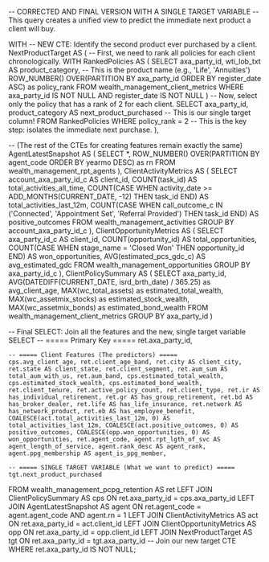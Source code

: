 -- CORRECTED AND FINAL VERSION WITH A SINGLE TARGET VARIABLE
-- This query creates a unified view to predict the immediate next product a client will buy.

WITH
-- NEW CTE: Identify the second product ever purchased by a client.
NextProductTarget AS (
    -- First, we need to rank all policies for each client chronologically.
    WITH RankedPolicies AS (
        SELECT
            axa_party_id,
            wti_lob_txt AS product_category, -- This is the product name (e.g., 'Life', 'Annuities')
            ROW_NUMBER() OVER(PARTITION BY axa_party_id ORDER BY register_date ASC) as policy_rank
        FROM
            wealth_management_client_metrics
        WHERE
            axa_party_id IS NOT NULL AND register_date IS NOT NULL
    )
    -- Now, select only the policy that has a rank of 2 for each client.
    SELECT
        axa_party_id,
        product_category AS next_product_purchased -- This is our single target column!
    FROM
        RankedPolicies
    WHERE
        policy_rank = 2 -- This is the key step: isolates the immediate next purchase.
),

-- (The rest of the CTEs for creating features remain exactly the same)
AgentLatestSnapshot AS (
    SELECT *, ROW_NUMBER() OVER(PARTITION BY agent_code ORDER BY yearmo DESC) as rn
    FROM wealth_management_rpt_agents
),
ClientActivityMetrics AS (
    SELECT account_axa_party_id_c AS client_id, COUNT(task_id) AS total_activities_all_time, COUNT(CASE WHEN activity_date >= ADD_MONTHS(CURRENT_DATE, -12) THEN task_id END) AS total_activities_last_12m, COUNT(CASE WHEN call_outcome_c IN ('Connected', 'Appointment Set', 'Referral Provided') THEN task_id END) AS positive_outcomes
    FROM wealth_management_activities
    GROUP BY account_axa_party_id_c
),
ClientOpportunityMetrics AS (
    SELECT axa_party_id_c AS client_id, COUNT(opportunity_id) AS total_opportunities, COUNT(CASE WHEN stage_name = 'Closed Won' THEN opportunity_id END) AS won_opportunities, AVG(estimated_pcs_gdc_c) AS avg_estimated_gdc
    FROM wealth_management_opportunities
    GROUP BY axa_party_id_c
),
ClientPolicySummary AS (
    SELECT axa_party_id, AVG(DATEDIFF(CURRENT_DATE, isrd_brth_date) / 365.25) as avg_client_age, MAX(wc_total_assets) as estimated_total_wealth, MAX(wc_assetmix_stocks) as estimated_stock_wealth, MAX(wc_assetmix_bonds) as estimated_bond_wealth
    FROM wealth_management_client_metrics
    GROUP BY axa_party_id
)

-- Final SELECT: Join all the features and the new, single target variable
SELECT
    -- ===== Primary Key =====
    ret.axa_party_id,

    -- ===== Client Features (The predictors) =====
    cps.avg_client_age, ret.client_age_band, ret.city AS client_city, ret.state AS client_state, ret.client_segment, ret.aum_sum AS total_aum_with_us, ret.aum_band, cps.estimated_total_wealth, cps.estimated_stock_wealth, cps.estimated_bond_wealth, ret.client_tenure, ret.active_policy_count, ret.client_type, ret.ir AS has_individual_retirement, ret.gr AS has_group_retirement, ret.bd AS has_broker_dealer, ret.life AS has_life_insurance, ret.network AS has_network_product, ret.eb AS has_employee_benefit, COALESCE(act.total_activities_last_12m, 0) AS total_activities_last_12m, COALESCE(act.positive_outcomes, 0) AS positive_outcomes, COALESCE(opp.won_opportunities, 0) AS won_opportunities, ret.agent_code, agent.rpt_lgth_of_svc AS agent_length_of_service, agent.rank_desc AS agent_rank, agent.ppg_membership AS agent_is_ppg_member,

    -- ===== SINGLE TARGET VARIABLE (What we want to predict) =====
    tgt.next_product_purchased

FROM
    wealth_management_pcpg_retention AS ret
LEFT JOIN ClientPolicySummary AS cps ON ret.axa_party_id = cps.axa_party_id
LEFT JOIN AgentLatestSnapshot AS agent ON ret.agent_code = agent.agent_code AND agent.rn = 1
LEFT JOIN ClientActivityMetrics AS act ON ret.axa_party_id = act.client_id
LEFT JOIN ClientOpportunityMetrics AS opp ON ret.axa_party_id = opp.client_id
LEFT JOIN NextProductTarget AS tgt ON ret.axa_party_id = tgt.axa_party_id -- Join our new target CTE
WHERE
    ret.axa_party_id IS NOT NULL;
